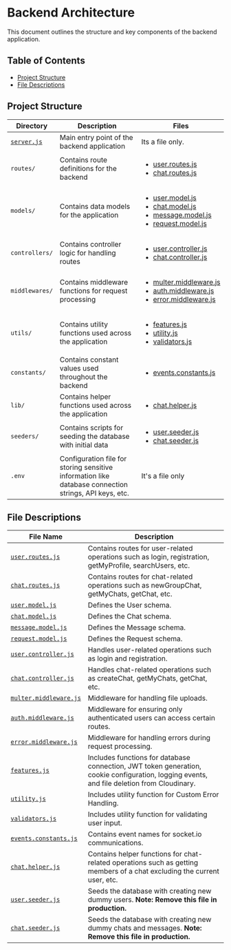 # Backend Architecture

This document outlines the structure and key components of the backend application.

## Table of Contents
- [Project Structure](#project-structure)
- [File Descriptions](#file-descriptions)

## Project Structure

| Directory                  | Description                                                                                           | Files                                                                                                                                                                                                                 |
|----------------------------|-------------------------------------------------------------------------------------------------------|-----------------------------------------------------------------------------------------------------------------------------------------------------------------------------------------------------------------------|
| [`server.js`](./server.js) | Main entry point of the backend application                                                           | Its a file only.                                                                                                                                                                                                      |
| `routes/`                  | Contains route definitions for the backend                                                            | <ul><li><a href="#user-routes">user.routes.js</a></li><li><a href="#chat-routes">chat.routes.js</a></li></ul>                                                                                                         |
| `models/`                  | Contains data models for the application                                                              | <ul><li><a href="#user-model">user.model.js</a></li><li><a href="#chat-model">chat.model.js</a></li><li><a href="#message-model">message.model.js</a></li><li><a href="#request-model">request.model.js</a></li></ul> |
| `controllers/`             | Contains controller logic for handling routes                                                         | <ul><li><a href="#user-controller">user.controller.js</a></li><li><a href="#chat-controller">chat.controller.js</a></li></ul>                                                                                         |
| `middlewares/`             | Contains middleware functions for request processing                                                  | <ul><li><a href="#multer-middleware">multer.middleware.js</a></li><li><a href="#auth-middleware">auth.middleware.js</a></li><li><a href="#error-middleware">error.middleware.js</a></li></ul>                         |
| `utils/`                   | Contains utility functions used across the application                                                | <ul><li><a href="#features-utility">features.js</a></li><li><a href="#utility-utility">utility.js</a></li><li><a href="#validators-utility">validators.js</a></li></ul>                                               |
| `constants/`               | Contains constant values used throughout the backend                                                  | <ul><li><a href="#events-constants-js">events.constants.js</a></li></ul>                                                                                                                                              |
| `lib/`                     | Contains helper functions used across the application                                                 | <ul><li><a href="#chat-helper">chat.helper.js</a></li></ul>                                                                                                                                                           |
| `seeders/`                 | Contains scripts for seeding the database with initial data                                           | <ul><li><a href="#user-seeder">user.seeder.js</a></li><li><a href="#chat-seeder">chat.seeder.js</a></li></ul>                                                                                                         |
| `.env`                     | Configuration file for storing sensitive information like database connection strings, API keys, etc. | It's a file only                                                                                                                                                                                                      |

## File Descriptions

| File Name                                                                                  | Description                                                                                                                                |
|--------------------------------------------------------------------------------------------|--------------------------------------------------------------------------------------------------------------------------------------------|
| <a id="user-routes">[`user.routes.js`](./routes/user.routes.js)</a>                        | Contains routes for user-related operations such as login, registration, getMyProfile, searchUsers, etc.                                   |
| <a id="chat-routes">[`chat.routes.js`](./routes/chat.routes.js)</a>                        | Contains routes for chat-related operations such as newGroupChat, getMyChats, getChat, etc.                                                |
| <a id="user-model">[`user.model.js`](./models/user.model.js)</a>                           | Defines the User schema.                                                                                                                   |
| <a id="chat-model">[`chat.model.js`](./models/chat.model.js)</a>                           | Defines the Chat schema.                                                                                                                   |
| <a id="message-model">[`message.model.js`](./models/message.model.js)</a>                  | Defines the Message schema.                                                                                                                |
| <a id="request-model">[`request.model.js`](./models/request.model.js)</a>                  | Defines the Request schema.                                                                                                                |
| <a id="user-controller">[`user.controller.js`](./controllers/user.controller.js)</a>       | Handles user-related operations such as login and registration.                                                                            |
| <a id="chat-controller">[`chat.controller.js`](./controllers/chat.controller.js)</a>       | Handles chat-related operations such as createChat, getMyChats, getChat, etc.                                                              |
| <a id="multer-middleware">[`multer.middleware.js`](./middlewares/multer.middleware.js)</a> | Middleware for handling file uploads.                                                                                                      |
| <a id="auth-middleware">[`auth.middleware.js`](./middlewares/auth.middleware.js)</a>       | Middleware for ensuring only authenticated users can access certain routes.                                                                |
| <a id="error-middleware">[`error.middleware.js`](./middlewares/error.middleware.js)</a>    | Middleware for handling errors during request processing.                                                                                  |
| <a id="features-utility">[`features.js`](./utils/features.js)</a>                          | Includes functions for database connection, JWT token generation, cookie configuration, logging events, and file deletion from Cloudinary. |
| <a id="utility-utility">[`utility.js`](./utils/utility.js)</a>                             | Includes utility function for Custom Error Handling.                                                                                       |
| <a id="validators-utility">[`validators.js`](./utils/validators.js)</a>                    | Includes utility function for validating user input.                                                                                       |
| <a id="events-constants-js">[`events.constants.js`](./constants/events.constant.js)</a>    | Contains event names for socket.io communications.                                                                                         |
| <a id="chat-helper">[`chat.helper.js`](./lib/chat.helper.js)</a>                           | Contains helper functions for chat-related operations such as getting members of a chat excluding the current user, etc.                   |
| <a id="user-seeder">[`user.seeder.js`](./seeders/user.seeder.js)</a>                       | Seeds the database with creating new dummy users. **Note: Remove this file in production.**                                                |
| <a id="chat-seeder">[`chat.seeder.js`](./seeders/chat.seeder.js)</a>                       | Seeds the database with creating new dummy chats and messages. **Note: Remove this file in production.**                                   |